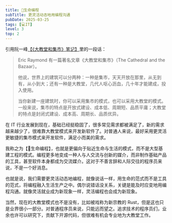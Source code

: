 ```yaml
---
title: 🐣生命编程
subTitle: 更灵活动态地用编程沟通
pubDate: 2025-03-25
tags: [💻IT]
level: 3
top: 2
---
```


引用阮一峰[【《大教堂和集市》笔记】]里的一段话：

> Eric Raymond 有一篇著名文章《大教堂和集市》（The Cathedral and the Bazaar）。
>
> 他说，世界上的建筑可以分两种：一种是集市，天天开放在那里，从无到有，从小到大；还有一种是大教堂，几代人呕心沥血，几十年才能建成，投入使用。
>
> 当你新建一座建筑时，你可以采用集市的模式，也可以采用大教堂的模式。一般来说，集市的特点是开放式建设、成本低、周期短、品质平庸；大教堂的特点是封闭式建设、成本高、周期长、品质优异。

在 IT 行业发展到现在，基础已经挺稳固了，很多常见需求都被满足了，新的需求越来越少了，很难靠大教堂模式来开发新软件了。对普通人来说，最好采用更灵活更敏捷的集市模式来开发软件，满足小而美的需求。

我称之为【🐣生命编程】，也就是更偏向于贴近生命与生活的模式，而不是大型基建工程的模式。编程更多地变成一种人与人交流与创新的媒介，而非制作基础产品的工具，甚至软件本身都成为交流媒介。这对于不善言辞和人际交往的程序员来说，不是一个好消息。

也就是说，我们需要更灵活动态地编程，就像说话一样，用生命的范式而不是工具的范式，将编程融入生活生产之中。偶尔说错话没关系，关键是能及时应变地用编程沟通。就像灵活就业成为新现象一样，灵活编程也会成为新现象。

当然，现在的大教堂模式也不是没有，比如被戏称为新宗教的 Rust，但是这也只是业界很小一部分。对普通程序员来说，只能远而望之。追求技术的程序员们，业余也许可以研究下，贡献下开源代码，但很难有机会专业地为大教堂工作。


[【《大教堂和集市》笔记】]: https://www.ruanyifeng.com/blog/2008/02/notes_on_the_cathedral_and_the_bazaar.html
